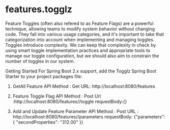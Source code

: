 # features.togglz
Feature Toggles (often also refered to as Feature Flags) are a powerful technique, allowing teams to modify system behavior without changing code. They fall into various usage categories, and it's important to take that categorization into account when implementing and managing toggles. Toggles introduce complexity. We can keep that complexity in check by using smart toggle implementation practices and appropriate tools to manage our toggle configuration, but we should also aim to constrain the number of toggles in our system.

Getting Started
For Spring Boot 2.x support, add the Togglz Spring Boot Starter to your project packages file:

1. GetAll Feature API
    Method : Get
    URL: http://localhost:8080/features

2. Feature Toggle Flag API
    Method : Post
    Url :http://localhost:8080/features/<featureName>/toggle
    requestBody:{}

3. Add and Update Feature Parameter API
    Method : Post
    URL : http://localhost:8080/features/<featureName>/parameters
    requestBody: {"parameters": { "secondProperties": "312.00" }}


